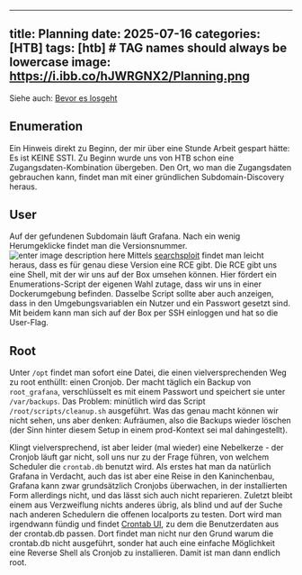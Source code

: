 
---
title: Planning
date: 2025-07-16
categories: [HTB]
tags: [htb]     # TAG names should always be lowercase
image: https://i.ibb.co/hJWRGNX2/Planning.png
---

Siehe auch: [Bevor es losgeht](https://th3t3ngu.github.io/th3t3ngu/Hack-the-Box/)

## Enumeration

Ein Hinweis direkt zu Beginn, der mir über eine Stunde Arbeit gespart hätte: 
Es ist KEINE SSTI. 
Zu Beginn wurde uns von HTB schon eine Zugangsdaten-Kombination übergeben. Den Ort, wo man die Zugangsdaten gebrauchen kann, findet man mit einer gründlichen Subdomain-Discovery heraus.


## User
Auf der gefundenen Subdomain läuft Grafana. Nach ein wenig Herumgeklicke findet man die Versionsnummer. 
![enter image description here](https://i.ibb.co/QFdCJ2xC/Grafana.png)
Mittels [searchsploit](https://www.exploit-db.com/searchsploit) findet man leicht heraus, dass es für genau diese Version eine RCE gibt. Die RCE gibt uns eine Shell, mit der wir uns auf der Box umsehen können. Hier fördert ein Enumerations-Script der eigenen Wahl zutage, dass wir uns in einer Dockerumgebung befinden. Dasselbe Script sollte aber auch anzeigen, dass in den Umgebungsvariablen ein Nutzer und ein Passwort gesetzt sind. Mit beidem kann man sich auf der Box per SSH einloggen und hat so die User-Flag.


## Root
Unter `/opt` findet man sofort eine Datei, die einen vielversprechenden Weg zu root enthüllt: einen Cronjob. Der macht täglich ein Backup von `root_grafana`, verschlüsselt es mit einem Passwort und speichert sie unter `/var/backups`. Das Problem: minütlich wird das Script `/root/scripts/cleanup.sh` ausgeführt. Was das genau macht können wir nicht sehen, uns aber denken: Aufräumen, also die Backups wieder löschen (der Sinn hinter diesem Setup in einem prod-Kontext sei mal dahingestellt).

Klingt vielversprechend, ist aber leider (mal wieder) eine Nebelkerze - der Cronjob läuft gar nicht, soll uns nur zu der Frage führen, von welchem Scheduler die `crontab.db` benutzt wird.
Als erstes hat man da natürlich Grafana in Verdacht, auch das ist aber eine Reise in den Kaninchenbau, Grafana kann zwar grundsätzlich Cronjobs überwachen, in der installierten Form allerdings nicht, und das lässt sich auch nicht reparieren.
Zuletzt bleibt einem aus Verzweiflung nichts anderes übrig, als blind und auf der Suche nach anderen Schedulern die offenen localports zu testen. Dort wird man irgendwann fündig und findet [Crontab UI](https://github.com/alseambusher/crontab-ui), zu dem die Benutzerdaten aus der crontab.db passen.
Dort findet man nicht nur den Grund warum die crontab.db nicht ausgeführt, sonder hat auch eine einfache Möglichkeit eine Reverse Shell als Cronjob zu installieren. Damit ist man dann endlich root.